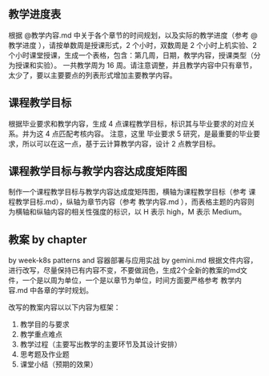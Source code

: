 ## 教学进度表

根据 @教学内容.md 中关于各个章节的时间规划，以及实际的教学进度（参考 @教学进度 ），请按单数周是授课形式，2 个小时，双数周是 2 个小时上机实验、2 个小时课堂授课，生成一个表格，包含：第几周，日期，教学内容，授课类型（分为授课和实验）。
一共教学周为 16 周。请注意调整，并且教学内容中只有章节，太少了，要以主要要点的列表形式增加主要教学内容。

## 课程教学目标

根据毕业要求和教学内容，生成 4 点课程教学目标，标识其与毕业要求的对应关系。并为这 4 点匹配考核内容。
注意，这里 毕业要求 5 研究，是最重要的毕业要求，所以可以在这一点，基于云计算教学内容，设计 2 点教学目标。

## 课程教学目标与教学内容达成度矩阵图
制作一个课程教学目标与教学内容达成度矩阵图，横轴为课程教学目标（参考 课程教学目标.md），纵轴为章节内容（参考 教学内容.md ），而表格主题的内容则为横轴和纵轴内容的相关性强度的标识，以 H 表示 high，M 表示 Medium。

## 教案 by chapter
by week-k8s patterns and 容器部署与应用实战 by gemini.md 根据文件内容，进行改写，尽量保持已有内容不变，不要做润色，生成2个全新的教案的md文件，一个是以周为单位，一个是以章节为单位，时间方面要严格参考 教学内容.md 中各章的学时规划。

改写的教案内容以以下内容为框架：
1. 教学目的与要求
2. 教学重点难点
3. 教学过程（主要写出教学的主要环节及其设计安排）
4. 思考题及作业题
5. 课堂小结（预期的效果）
